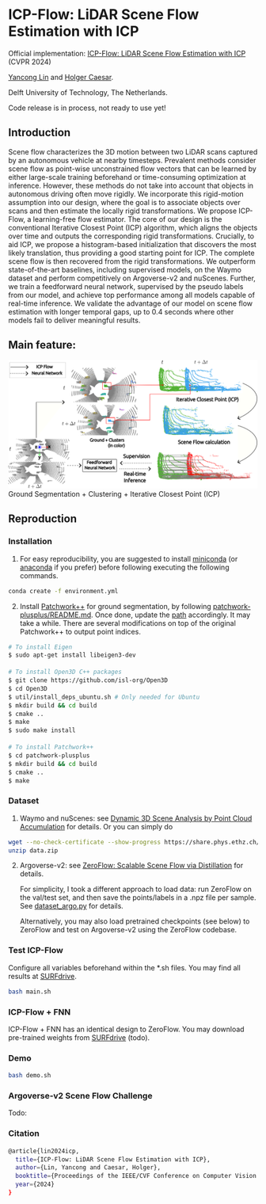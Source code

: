# ICP-Flow: LiDAR Scene Flow Estimation with ICP

Official implementation: [ICP-Flow: LiDAR Scene Flow Estimation with ICP](https://arxiv.org/abs/2402.17351) (CVPR 2024) 

[Yancong Lin](https://yanconglin.github.io/) and [Holger Caesar](https://sites.google.com/it-caesar.de/homepage/).

Delft University of Technology, The Netherlands.

Code release is in process, not ready to use yet!

## Introduction
Scene flow characterizes the 3D motion between two LiDAR scans captured by an autonomous vehicle at nearby timesteps. Prevalent methods consider scene flow as point-wise unconstrained flow vectors that can be learned by either large-scale training beforehand or time-consuming optimization at inference. However, these methods do not take into account that objects in autonomous driving often move rigidly. We incorporate this rigid-motion assumption into our design, where the goal is to associate objects over scans and then estimate the locally rigid transformations. We propose ICP-Flow, a learning-free flow estimator. The core of our design is the conventional Iterative Closest Point (ICP) algorithm, which aligns the objects over time and outputs the corresponding rigid transformations. Crucially, to aid ICP, we propose a histogram-based initialization that discovers the most likely translation, thus providing a good starting point for ICP. The complete scene flow is then recovered from the rigid transformations. We outperform state-of-the-art baselines, including supervised models, on the Waymo dataset and perform competitively on Argoverse-v2 and nuScenes. Further, we train a feedforward neural network, supervised by the pseudo labels from our model, and achieve top performance among all models capable of real-time inference. We validate the advantage of our model on scene flow estimation with longer temporal gaps, up to 0.4 seconds where other models fail to deliver meaningful results.

## Main feature:

 <img src="figs/icp_flow.png" width="600"> 
 Ground Segmentation + Clustering + Iterative Closest Point (ICP)
 
## Reproduction

### Installation

1. For easy reproducibility, you are suggested to install [miniconda](https://docs.conda.io/en/latest/miniconda.html) (or [anaconda](https://www.anaconda.com/distribution/) if you prefer) before following executing the following commands. 

```bash
conda create -f environment.yml
```
2. Install [Patchwork++](https://github.com/url-kaist/patchwork-plusplus) for ground segmentation, by following [patchwork-plusplus/README.md](patchwork-plusplus/README.md). Once done, update the [path](https://github.com/yanconglin/ICP-Flow/blob/c93add6617a643e3c9db6b15c801b45e761411a5/utils_ground.py#L9) accordingly. It may take a while. There are several modifications on top of the original Patchwork++ to output point indices.

```bash
# To install Eigen
$ sudo apt-get install libeigen3-dev

# To install Open3D C++ packages
$ git clone https://github.com/isl-org/Open3D
$ cd Open3D
$ util/install_deps_ubuntu.sh # Only needed for Ubuntu
$ mkdir build && cd build
$ cmake ..
$ make
$ sudo make install

# To install Patchwork++
$ cd patchwork-plusplus
$ mkdir build && cd build
$ cmake ..
$ make
```

### Dataset

1. Waymo and nuScenes: see [Dynamic 3D Scene Analysis by Point Cloud Accumulation](https://github.com/prs-eth/PCAccumulation) for details. Or you can simply do

```bash
wget --no-check-certificate --show-progress https://share.phys.ethz.ch/~gsg/PCAccumulation/data.zip
unzip data.zip
```

2. Argoverse-v2: see [ZeroFlow: Scalable Scene Flow via Distillation](https://github.com/kylevedder/zeroflow) for details.

   For simplicity, I took a different approach to load data: run ZeroFlow on the val/test set, and then save the points/labels in a .npz file per sample.
   See [dataset_argo.py](dataset_argo.py) for details.

   Alternatively, you may also load pretrained checkpoints (see below) to ZeroFlow and test on Argoverse-v2 using the ZeroFlow codebase. 
   

### Test ICP-Flow
Configure all variables beforehand within the *.sh files. You may find all results at [SURFdrive](https://surfdrive.surf.nl/files/index.php/s/AqrrbdMV6hnELpW). 

```bash
bash main.sh
```

### ICP-Flow + FNN

ICP-Flow + FNN has an identical design to ZeroFlow. You may download pre-trained weights from [SURFdrive](https://surfdrive.surf.nl/files/index.php/s/AqrrbdMV6hnELpW) (todo). 

### Demo

```Bash
bash demo.sh
```

### Argoverse-v2 Scene Flow Challenge

Todo:  


### Citation
```bash
@article{lin2024icp,
  title={ICP-Flow: LiDAR Scene Flow Estimation with ICP},
  author={Lin, Yancong and Caesar, Holger},
  booktitle={Proceedings of the IEEE/CVF Conference on Computer Vision and Pattern Recognition (CVPR)},
  year={2024}
}
```

